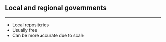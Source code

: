 ## Local and regional governments

----

  + Local repositories
  + Usually free
  + Can be more accurate due to scale
